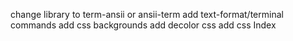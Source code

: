 change library to term-ansii or ansii-term
add text-format/terminal commands
add css backgrounds
add decolor css
add css Index

